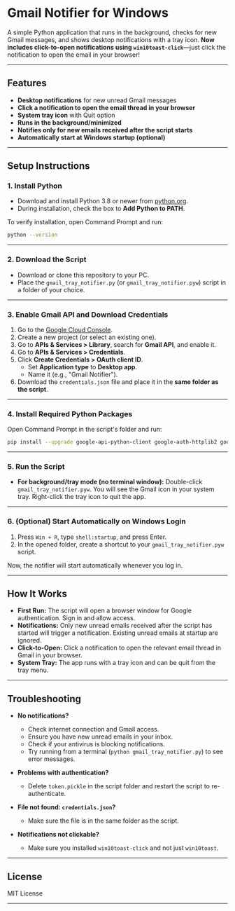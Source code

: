# Gmail Notifier for Windows

A simple Python application that runs in the background, checks for new Gmail messages, and shows desktop notifications with a tray icon.
**Now includes click-to-open notifications using `win10toast-click`**—just click the notification to open the email in your browser!

---

## Features

- **Desktop notifications** for new unread Gmail messages
- **Click a notification to open the email thread in your browser**
- **System tray icon** with Quit option
- **Runs in the background/minimized**
- **Notifies only for new emails received after the script starts**
- **Automatically start at Windows startup (optional)**

---

## Setup Instructions

### 1. Install Python

- Download and install Python 3.8 or newer from [python.org](https://www.python.org/downloads/).
- During installation, check the box to **Add Python to PATH**.

To verify installation, open Command Prompt and run:
```sh
python --version
```

---

### 2. Download the Script

- Download or clone this repository to your PC.
- Place the `gmail_tray_notifier.py` (or `gmail_tray_notifier.pyw`) script in a folder of your choice.


---

### 3. Enable Gmail API and Download Credentials

1. Go to the [Google Cloud Console](https://console.cloud.google.com/).
2. Create a new project (or select an existing one).
3. Go to **APIs & Services > Library**, search for **Gmail API**, and enable it.
4. Go to **APIs & Services > Credentials**.
5. Click **Create Credentials > OAuth client ID**.
    - Set **Application type** to **Desktop app**.
    - Name it (e.g., "Gmail Notifier").
6. Download the `credentials.json` file and place it in the **same folder as the script**.

---

### 4. Install Required Python Packages

Open Command Prompt in the script's folder and run:
```sh
pip install --upgrade google-api-python-client google-auth-httplib2 google-auth-oauthlib pystray pillow win10toast-click
```

---

### 5. Run the Script

- **For background/tray mode (no terminal window):**
  Double-click `gmail_tray_notifier.pyw`.
  You will see the Gmail icon in your system tray.
  Right-click the tray icon to quit the app.

---

### 6. (Optional) Start Automatically on Windows Login

1. Press `Win + R`, type `shell:startup`, and press Enter.
2. In the opened folder, create a shortcut to your `gmail_tray_notifier.pyw` script.

Now, the notifier will start automatically whenever you log in.

---

## How It Works

- **First Run:** The script will open a browser window for Google authentication. Sign in and allow access.
- **Notifications:** Only new unread emails received after the script has started will trigger a notification.
  Existing unread emails at startup are ignored.
- **Click-to-Open:** Click a notification to open the relevant email thread in Gmail in your browser.
- **System Tray:** The app runs with a tray icon and can be quit from the tray menu.

---

## Troubleshooting

- **No notifications?**
  - Check internet connection and Gmail access.
  - Ensure you have new unread emails in your inbox.
  - Check if your antivirus is blocking notifications.
  - Try running from a terminal (`python gmail_tray_notifier.py`) to see error messages.

- **Problems with authentication?**
  - Delete `token.pickle` in the script folder and restart the script to re-authenticate.

- **File not found: `credentials.json`?**
  - Make sure the file is in the same folder as the script.

- **Notifications not clickable?**
  - Make sure you installed `win10toast-click` and not just `win10toast`.

---

## License

MIT License

---
